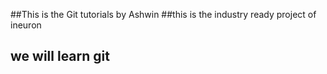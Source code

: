 ##This is the Git tutorials by Ashwin
##this is the industry ready project of ineuron
## we will learn git 